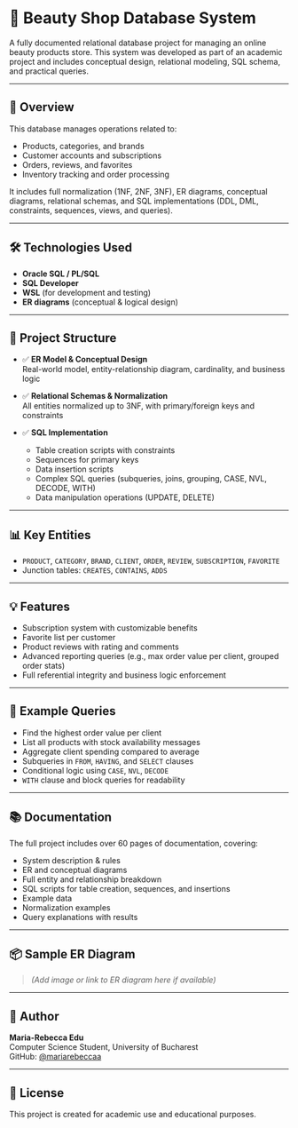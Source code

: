 # 💄 Beauty Shop Database System

A fully documented relational database project for managing an online beauty products store. This system was developed as part of an academic project and includes conceptual design, relational modeling, SQL schema, and practical queries.

---

## 📌 Overview

This database manages operations related to:

- Products, categories, and brands
- Customer accounts and subscriptions
- Orders, reviews, and favorites
- Inventory tracking and order processing

It includes full normalization (1NF, 2NF, 3NF), ER diagrams, conceptual diagrams, relational schemas, and SQL implementations (DDL, DML, constraints, sequences, views, and queries).

---

## 🛠️ Technologies Used

- **Oracle SQL / PL/SQL**
- **SQL Developer**
- **WSL** (for development and testing)
- **ER diagrams** (conceptual & logical design)

---

## 📁 Project Structure

- ✅ **ER Model & Conceptual Design**  
  Real-world model, entity-relationship diagram, cardinality, and business logic

- ✅ **Relational Schemas & Normalization**  
  All entities normalized up to 3NF, with primary/foreign keys and constraints

- ✅ **SQL Implementation**  
  - Table creation scripts with constraints  
  - Sequences for primary keys  
  - Data insertion scripts  
  - Complex SQL queries (subqueries, joins, grouping, CASE, NVL, DECODE, WITH)  
  - Data manipulation operations (UPDATE, DELETE)

---

## 📊 Key Entities

- `PRODUCT`, `CATEGORY`, `BRAND`, `CLIENT`, `ORDER`, `REVIEW`, `SUBSCRIPTION`, `FAVORITE`
- Junction tables: `CREATES`, `CONTAINS`, `ADDS`

---

## 💡 Features

- Subscription system with customizable benefits
- Favorite list per customer
- Product reviews with rating and comments
- Advanced reporting queries (e.g., max order value per client, grouped order stats)
- Full referential integrity and business logic enforcement

---

## 🧪 Example Queries

- Find the highest order value per client  
- List all products with stock availability messages  
- Aggregate client spending compared to average  
- Subqueries in `FROM`, `HAVING`, and `SELECT` clauses  
- Conditional logic using `CASE`, `NVL`, `DECODE`  
- `WITH` clause and block queries for readability

---

## 📚 Documentation

The full project includes over 60 pages of documentation, covering:

- System description & rules  
- ER and conceptual diagrams  
- Full entity and relationship breakdown  
- SQL scripts for table creation, sequences, and insertions  
- Example data  
- Normalization examples  
- Query explanations with results

---

## 📦 Sample ER Diagram

> *(Add image or link to ER diagram here if available)*

---

## 📌 Author

**Maria-Rebecca Edu**  
Computer Science Student, University of Bucharest  
GitHub: [@mariarebeccaa](https://github.com/mariarebeccaa)

---

## 📝 License

This project is created for academic use and educational purposes.

